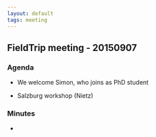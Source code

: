 ```yaml
---
layout: default
tags: meeting
---
```


## FieldTrip meeting - 20150907

### Agenda

*  We welcome Simon, who joins as PhD student

*  Salzburg workshop (Nietz)

### Minutes

* 
